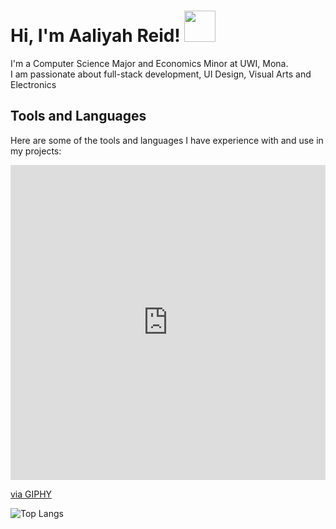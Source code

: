 <h1> Hi, I'm Aaliyah Reid! <img src="https://media.giphy.com/media/mGcNjsfWAjY5AEZNw6/giphy.gif" width="50"></h1>
<p>I'm a Computer Science Major and Economics Minor at UWI, Mona. <br> I am passionate about full-stack development, UI Design, Visual Arts and Electronics</p>

<h2>Tools and Languages</h2>
<p>Here are some of the tools and languages I have experience with and use in my projects:</p>

<a href="https://giphy.com/stickers/happy-video-games-gUNA7QH4AeLde">
<div style="width:100%;height:0;padding-bottom:100%;position:relative;"><iframe src="https://giphy.com/embed/gUNA7QH4AeLde" width="100%" height="100%" style="position:absolute" frameBorder="0" class="giphy-embed" allowFullScreen></iframe></div><p><a href="https://giphy.com/stickers/happy-video-games-gUNA7QH4AeLde">via GIPHY</a></p>


![Top Langs](https://github-readme-stats.vercel.app/api/top-langs/?username=Aaliyah-Reid&hide=TeX&layout=compact)

<!--
**Aaliyah-Reid/Aaliyah-Reid** is a ✨ _special_ ✨ repository because its `README.md` (this file) appears on your GitHub profile.

Here are some ideas to get you started:

- 🔭 I’m currently working on ...
- 🌱 I’m currently learning ...
- 👯 I’m looking to collaborate on ...
- 🤔 I’m looking for help with ...
- 💬 Ask me about ...
- 📫 How to reach me: ...
- 😄 Pronouns: ...
- ⚡ Fun fact: ...
-->


